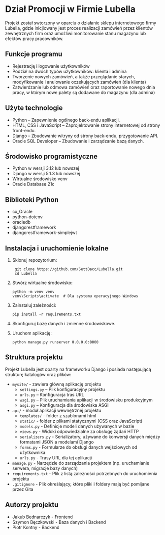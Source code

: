 # Dział Promocji w Firmie Lubella

Projekt został swtorzony w oparciu o działanie sklepu internetowego firmy Lubella, gdzie inicjiowany jest proces realizacji zamówień
przez klientów zewnętrznych firm oraz umożliwi monitorowanie stanu magazynu lub efektów pracy pracowników.

## Funkcje programu

- Rejestrację i logowanie użytkowników
- Podział na dwóch typów użytkowników: klienta i admina
- Tworzenie nowych zamówień, a także przeglądanie starych, modyfikowanie i anulowanie oczekujących zamówień (dla klienta)
- Zatwierdzanie lub odmowa zamówień oraz raportowanie nowego dnia pracy, w którym nowe palety są dodawane do magazynu (dla admina)

## Użyte technologie
- Python – Zapewnienie ogólnego back-endu aplikacji.
- HTML, CSS i JavaScript – Zaprojektowanie strony internetowej od strony front-endu.
- Django – Zbudowanie witryny od strony back-endu, przygotowanie API.
- Oracle SQL Developer – Zbudowanie  i zarządzanie bazą danych.

## Środowisko programistyczne
- Python w wersji 3.12 lub nowszej
- Django w wersji 5.1.3 lub nowszej
- Wirtualne środowisko venv
- Oracle Database 21c

## Biblioteki Python
- cx_Oracle
- python-dotenv
- oracledb
- djangorestframework
- djangorestframework-simplejwt

## Instalacja i uruchomienie lokalne
1. Sklonuj repozytorium:
   ```
    git clone https://github.com/SettBacc/Lubella.git
    cd Lubella
   ```
2. Stwórz wirtualne środowisko:
    ```
    python -m venv venv
    venv\Scripts\activate  # Dla systemu operacyjnego Windows
    ```
3. Zainstaluj zależności:
    ```
    pip install -r requirements.txt
    ```
4. Skonfiguruj bazę danych i zmienne środowiskowe.

5. Uruchom aplikację:
    ```
    python manage.py runserver 0.0.0.0:8000
    ```


## Struktura projektu

Projekt Lubella jest oparty na frameworku Django i posiada następującą strukturę katalogów oraz plików:
- `mysite/` - zawiera główną aplikację projektu
    - `settings.py` – Plik konfiguracyjny projektu
    - `urls.py` – Konfiguracja tras URL
    - `wsgi.py` – Plik uruchamiania aplikacji w środowisku produkcyjnym
    - `asgi.py` – Konfiguracja dla środowiska ASGI
- `api/` - moduł aplikacji wewnętrznej projektu
    - `templates/` - folder z szablonami html
    - `static/` - folder z plikami statycznymi (CSS oraz JavaScript)
    - `models.py` -  Definicje modeli danych używanych w bazie
    - `views.py` - Widoki odpowiedzialne za obsługę żądań HTTP
    - `serializers.py` - Serializatory, używane do konwersji danych między formatami JSON a modelami Django
    - `forms.py` - Formularze do obsługi danych wejściowych od użytkownika
    - `urls.py` - Trasy URL dla tej aplikacji
- `manage.py` - Narzędzie do zarządzania projektem (np. uruchamianie serwera, migracje bazy danych)
- `requirements.txt` - Plik z listą zależności potrzebnych do uruchomienia projektu
- `.gitignore` - Plik określający, które pliki i foldery mają być pomijane przez Gita


## Autorzy projektu
- Jakub Bednarczyk - Frontend
- Szymon Bęczkowski - Baza danych i Backend
- Piotr Kontny - Backend





